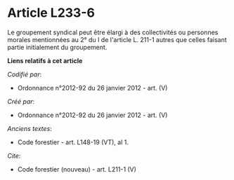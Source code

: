 # Article L233-6

Le groupement syndical peut être élargi à des collectivités ou personnes morales mentionnées au 2° du I de l'article L. 211-1
autres que celles faisant partie initialement du groupement.

**Liens relatifs à cet article**

_Codifié par_:

  - Ordonnance n°2012-92 du 26 janvier 2012 - art. (V)

_Créé par_:

  - Ordonnance n°2012-92 du 26 janvier 2012 - art. (V)

_Anciens textes_:

  - Code forestier - art. L148-19 (VT), al 1.

_Cite_:

  - Code forestier (nouveau) - art. L211-1 (V)

